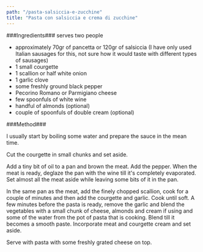 ```yaml
---
path: "/pasta-salsiccia-e-zucchine"
title: "Pasta con salsiccia e crema di zucchine"
---
```


###Ingredients###
serves two people 

- approximately 70gr of pancetta or 120gr of salsiccia (I have only used Italian sausages for this, not sure how it would taste with different types of sausages)
- 1 small courgette
- 1 scallion or half white onion
- 1 garlic clove
- some freshly ground black pepper
- Pecorino Romano or Parmigiano cheese
- few spoonfuls of white wine 
- handful of almonds (optional)
- couple of spoonfuls of double cream (optional)

###Method###

I usually start by boiling some water and prepare the sauce in the mean time. 

Cut the courgette in small chunks and set aside.

Add a tiny bit of oil to a pan and brown the meat. Add the pepper. When the meat is ready, deglaze the pan with the wine till it's completely evaporated. Set almost all the meat aside while leaving some bits of it in the pan.

In the same pan as the meat, add the finely chopped scallion, cook for a couple of minutes and then add the courgette and garlic. 
Cook until soft. A few minutes before the pasta is ready, remove the garlic and blend the vegetables with a small chunk of cheese, almonds and cream if using and some of the water from the pot of pasta that is cooking. Blend till it becomes a smooth paste.
Incorporate meat and courgette cream and set aside.

Serve with pasta with some freshly grated cheese on top. 
